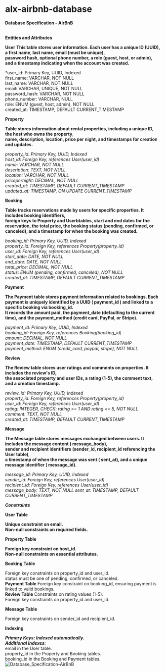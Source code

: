 # alx-airbnb-database
**Database Specification - AirBnB**<br><br>

**Entities and Attributes**

**User**
__This table stores user information. Each user has a unique ID (UUID), a first name, last name, email (must be unique), <br> password hash, optional phone number, a role (guest, host, or admin), and a timestamp indicating when the account was created.__<br>

*user_id: Primary Key, UUID, Indexed<br>
first_name: VARCHAR, NOT NULL<br>
last_name: VARCHAR, NOT NULL<br>
email: VARCHAR, UNIQUE, NOT NULL<br>
password_hash: VARCHAR, NOT NULL<br>
phone_number: VARCHAR, NULL<br>
role: ENUM (guest, host, admin), NOT NULL<br>
created_at: TIMESTAMP, DEFAULT CURRENT_TIMESTAMP

**Property**

__Table stores information about rental properties, including a unique ID, the host who owns the property__,<br> __name, description, location, price per night, and timestamps for creation and updates.__<br>

*property_id: Primary Key, UUID, Indexed<br>
host_id: Foreign Key, references User(user_id)<br>
name: VARCHAR, NOT NULL<br>
description: TEXT, NOT NULL<br>
location: VARCHAR, NOT NULL<br>
pricepernight: DECIMAL, NOT NULL<br>
created_at: TIMESTAMP, DEFAULT CURRENT_TIMESTAMP<br>
updated_at: TIMESTAMP, ON UPDATE CURRENT_TIMESTAMP*

**Booking**

__Table tracks reservations made by users for specific properties. It includes booking identifiers, <br> foreign keys to Property and Userbtables, start and end dates for the reservation, the total price, the booking status (pending, confirmed, or canceled), and a timestamp for when the booking was created.__

*booking_id: Primary Key, UUID, Indexed<br>
property_id: Foreign Key, references Property(property_id)<br>
user_id: Foreign Key, references User(user_id)<br>
start_date: DATE, NOT NULL<br>
end_date: DATE, NOT NULL<br>
total_price: DECIMAL, NOT NULL<br>
status: ENUM (pending, confirmed, canceled), NOT NULL<br>
created_at: TIMESTAMP, DEFAULT CURRENT_TIMESTAMP*

**Payment**<br>

__The Payment table stores payment information related to bookings. Each payment is uniquely identified by a UUID ( payment_id ) and linked to a specific booking via booking_id.<br> It records the amount paid, the payment_date (defaulting to the current time), and the payment_method (credit card, PayPal, or Stripe).__

*payment_id: Primary Key, UUID, Indexed<br>
booking_id: Foreign Key, references Booking(booking_id)<br>
amount: DECIMAL, NOT NULL<br>
payment_date: TIMESTAMP, DEFAULT CURRENT_TIMESTAMP<br>
payment_method: ENUM (credit_card, paypal, stripe), NOT NULL*

**Review**

__The Review table stores user ratings and comments on properties. It includes the review's ID, <br>the associated property and user IDs, a rating (1-5), the comment text, and a creation timestamp.__

*review_id: Primary Key, UUID, Indexed<br>
property_id: Foreign Key, references Property(property_id)<br>
user_id: Foreign Key, references User(user_id)<br>
rating: INTEGER, CHECK: rating >= 1 AND rating <= 5, NOT NULL<br>
comment: TEXT, NOT NULL<br>
created_at: TIMESTAMP, DEFAULT CURRENT_TIMESTAMP*

**Message**

__The Message table stores messages exchanged between users. It includes the message content (
message_body), <br>sender and recipient identifiers (sender_id, recipient_id referencing the User table), <br> a timestamp of when the message was sent ( sent_at), and a unique message identifier ( message_id).__

*message_id: Primary Key, UUID, Indexed<br>
sender_id: Foreign Key, references User(user_id)<br>
recipient_id: Foreign Key, references User(user_id)<br>
message_body: TEXT, NOT NULL
sent_at: TIMESTAMP, DEFAULT CURRENT_TIMESTAMP*

***Constraints***

**User Table**

__Unique constraint on email.<br>
Non-null constraints on required fields.__

**Property Table**

__Foreign key constraint on host_id.<br>
Non-null constraints on essential attributes.__

**Booking Table**

Foreign key constraints on property_id and user_id.<br>
status must be one of pending, confirmed, or canceled.<br>
**Payment Table**
Foreign key constraint on booking_id, ensuring payment is linked to valid bookings.<br>
**Review Table**
Constraints on rating values (1-5).<br>
Foreign key constraints on property_id and user_id.

**Message Table**

Foreign key constraints on sender_id and recipient_id.<br>

**Indexing**

*__Primary Keys: Indexed automatically.__*<br>
*__Additional Indexes:__*<br>
   email in the User table.<br>
    property_id in the Property and Booking tables.<br>
    booking_id in the Booking and Payment tables.
![Database_Specification-AirBnB](https://github.com/user-attachments/assets/ad3b473a-dba7-4771-b8cc-4a6473a2ede7)

